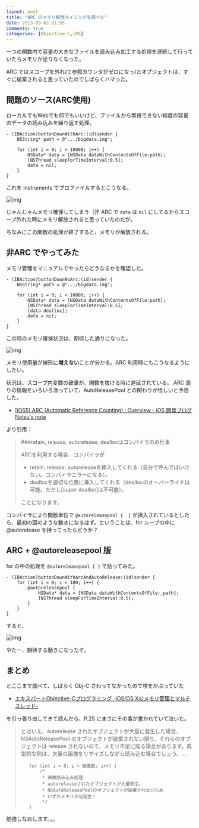 ```yaml
---
layout: post
title: "ARC のメモリ解放タイミングを調べた"
date: 2013-09-02 21:55
comments: true
categories: [Objective-C,iOS]
---
```

一つの関数内で容量の大きなファイルを読み込み加工する処理を連続して行っていたらメモリが足りなくなった。
<!--more-->
ARC ではスコープを外れ(て参照カウンタがゼロになっ)たオブジェクトは、すぐに破棄されると思っていたのでしばらくハマった。

## 問題のソース(ARC使用)

ローカルでもWebでも何でもいいけど、ファイルから無視できない程度の容量のデータの読み込みを繰り返す処理。

```obj-c
- (IBAction)buttonDownWithArc:(id)sender {
    NSString* path = @".../bigdata.img";

    for (int i = 0; i < 10000; i++) {
        NSData* data = [NSData dataWithContentsOfFile:path];
        [NSThread sleepForTimeInterval:0.5];
        data = nil;
    }
}
```

これを Instruments でプロファイルするとこうなる。

![img](http://blog.amay077.net/assets/images/posts/arc_memory_release_timing_01.png)

じゃんじゃんメモリ確保してしまう（汗
ARC で ``data`` は ``nil`` にしてるからスコープ外れた時にメモリ解放されると思っていたのだが。

ちなみにこの関数の処理が終了すると、メモリが解放される。

## 非ARC でやってみた

メモリ管理をマニュアルでやったらどうなるかを確認した。

```obj-c
- (IBAction)buttonDownNoArc:(id)sender {
    NSString* path = @".../bigdata.img";

    for (int i = 0; i < 10000; i++) {
        NSData* data = [NSData dataWithContentsOfFile:path];
        [NSThread sleepForTimeInterval:0.5];
        [data dealloc];
        data = nil;
    }
}
```

この時のメモリ確保状況は、期待した通りになった。

![img](http://blog.amay077.net/assets/images/posts/arc_memory_release_timing_02.png)

メモリ使用量が線形に**増えない**ことが分かる。ARC 利用時にもこうなるようにしたい。

状況は、スコープ内変数の破棄が、関数を抜ける時に遅延されている。
ARC 周りの情報をいろいろ漁っていて、AutoReleasePool との関わりが怪しいと予想した。

* [[iOS5] ARC (Automatic Reference Counting) : Overview - iOS 開発ブログ Natsu's note ](http://blog.natsuapps.com/2011/11/ios5-arc-overview.html)

より引用：

> ###retain, release, autorelease, deallocはコンパイラのお仕事
>
>ARCを利用する場合、コンパイラが
>
> * retain, release, autoreleaseを挿入してくれる（自分で呼んではいけない。コンパイラエラーになる）。
> * deallocを適切な位置に挿入してくれる（deallocのオーバーライドは可能。ただし[super dealloc]は不可能）。
>
>ことになります。

コンパイラにより関数単位で ``@autoreleasepool {  }`` が挿入されているとしたら、最初の図のような動きになるはず。ということは、for ループの中に @autorelease を持ってったらどうか？

## ARC + @autoreleasepool 版

for の中の処理を ``@autoreleasepool { }`` で括ってみた。

```obj-c
- (IBAction)buttonDownWithArcAndAutoRelease:(id)sender {
    for (int i = 0; i < 100; i++) {
        @autoreleasepool {
            NSData* data = [NSData dataWithContentsOfFile:_path];
            [NSThread sleepForTimeInterval:0.5];
        }
    }
}
```

すると、

![img](http://blog.amay077.net/assets/images/posts/arc_memory_release_timing_03.png)

やたー、期待する動きになったぞ。

## まとめ

とここまで調べて、しばらく Obj-C さわってなかったので埃をかぶっていた

* [エキスパートObjective-Cプログラミング -iOS/OS Xのメモリ管理とマルチスレッド-](http://www.amazon.co.jp/gp/product/4844331094?ie=UTF8&camp=1207&creative=8411&creativeASIN=4844331094&linkCode=shr&tag=oku2008-22)

を引っ張り出してきて読んだら、P.25 にまさにその事が書かれていて泣いた。

>とはいえ、autorelease されたオブジェクトが大量に発生した場合、NSAutoReleasePool のオブジェクトが破棄されない限り、それらのオブジェクトは release されないので、メモリ不足に陥る場合があります。典型的な例は、大量の画像をリサイズしながら読み込む場合でしょう。…
>
>
>        for (int i = 0; i < 画像数; i++) {
>            /*
>             * 画像読み込み処理
>             * autoreleaseされたオブジェクトが大量発生。
>             * NSAutoReleasePoolのオブジェクトが破棄されないため
>             * いずれメモリ不足発生！
>             */	       
>        }
>

勉強しなおします。。。